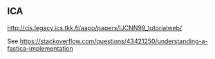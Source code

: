 ﻿## ICA

http://cis.legacy.ics.tkk.fi/aapo/papers/IJCNN99_tutorialweb/

See https://stackoverflow.com/questions/43421250/understanding-a-fastica-implementation